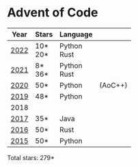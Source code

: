 # Advent of Code

| Year          | Stars      | Language       |         |
| ------------- | -----      | --------       | ------- |
| [2022](/2022) | 10*<br>20* | Python<br>Rust |         |
| [2021](/2021) | 8*<br>36*  | Python<br>Rust |         |
| [2020](/2020) | 50*        | Python         | (AoC++) |
| [2019](/2019) | 48*        | Python         |         |
|  2018         |            |                |         |
| [2017](/2017) | 35*        | Java           |         |
| [2016](/2016) | 50*        | Rust           |         |
| [2015](/2015) | 50*        | Python         |         |

Total stars: 279*

